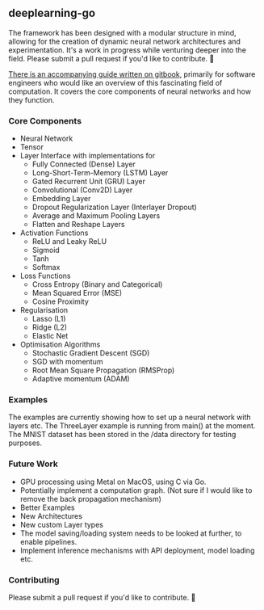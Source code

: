 ## deeplearning-go

The framework has been designed with a modular structure in mind, allowing for the creation of dynamic neural network architectures and experimentation. It's a work in progress while venturing deeper into the field. Please submit a pull request if you'd like to contribute. 🙂

[There is an accompanying guide written on gitbook](https://deeplearning-go.gitbook.io/deeplearning-go/), primarily for software engineers who would like an overview of this fascinating field of computation. It covers the core components of neural networks and how they function.

### Core Components

* Neural Network
* Tensor
* Layer Interface with implementations for
  * Fully Connected (Dense) Layer
  * Long-Short-Term-Memory (LSTM) Layer
  * Gated Recurrent Unit (GRU) Layer
  * Convolutional (Conv2D) Layer
  * Embedding Layer
  * Dropout Regularization Layer (Interlayer Dropout)
  * Average and Maximum Pooling Layers
  * Flatten and Reshape Layers
* Activation Functions
  * ReLU and Leaky ReLU
  * Sigmoid
  * Tanh
  * Softmax
* Loss Functions
  * Cross Entropy (Binary and Categorical)
  * Mean Squared Error (MSE)
  * Cosine Proximity
* Regularisation
  * Lasso (L1)
  * Ridge (L2)
  * Elastic Net
* Optimisation Algorithms
  * Stochastic Gradient Descent (SGD)
  * SGD with momentum
  * Root Mean Square Propagation (RMSProp)
  * Adaptive momentum (ADAM)

### Examples

The examples are currently showing how to set up a neural network with layers etc.
The ThreeLayer example is running from main() at the moment. The MNIST dataset has
been stored in the /data directory for testing purposes.

### Future Work

* GPU processing using Metal on MacOS, using C via Go.
* Potentially implement a computation graph. (Not sure if I would like to remove
the back propagation mechanism)
* Better Examples
* New Architectures
* New custom Layer types
* The model saving/loading system needs to be looked at further, to enable pipelines.
* Implement inference mechanisms with API deployment, model loading etc.

### Contributing

Please submit a pull request if you'd like to contribute. 🙂